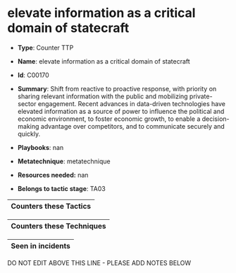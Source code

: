 # elevate information as a critical domain of statecraft

* **Type**: Counter TTP

* **Name**: elevate information as a critical domain of statecraft

* **Id**: C00170

* **Summary**: Shift from reactive to proactive response, with priority on sharing relevant information with the public and mobilizing private-sector engagement. Recent advances in data-driven technologies have elevated information as a source of power to influence the political and economic environment, to foster economic growth, to enable a decision-making advantage over competitors, and to communicate securely and quickly.

* **Playbooks**: nan

* **Metatechnique**: metatechnique

* **Resources needed:** nan

* **Belongs to tactic stage**: TA03


| Counters these Tactics |
| ---------------------- |



| Counters these Techniques |
| ------------------------- |



| Seen in incidents |
| ----------------- |


DO NOT EDIT ABOVE THIS LINE - PLEASE ADD NOTES BELOW